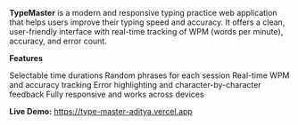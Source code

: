 **TypeMaster** is a modern and responsive typing practice web application that helps users improve their typing speed and accuracy. 
It offers a clean, user-friendly interface with real-time tracking of WPM (words per minute), accuracy, and error count.

**Features**

Selectable time durations 
Random phrases for each session
Real-time WPM and accuracy tracking
Error highlighting and character-by-character feedback
Fully responsive and works across devices

**Live Demo:** https://type-master-aditya.vercel.app
